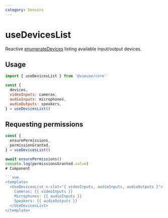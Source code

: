 ```yaml
---
category: Sensors
---
```


# useDevicesList

Reactive [enumerateDevices](https://developer.mozilla.org/en-US/docs/Web/API/MediaDevices/enumerateDevices) listing available input/output devices.

## Usage

```js
import { useDevicesList } from '@vueuse/core'

const {
  devices,
  videoInputs: cameras,
  audioInputs: microphones,
  audioOutputs: speakers,
} = useDevicesList()
```

## Requesting permissions
```js
const {
  ensurePermissions,
  permissionGranted,
} = useDevicesList()

await ensurePermissions()
console.log(permissionsGranted.value)
# Component

```vue
<template>
  <UseDevicesList v-slot="{ videoInputs, audioInputs, audioOutputs }">
    Cameras: {{ videoInputs }}
    Microphones: {{ audioInputs }}
    Speakers: {{ audioOutputs }}
  </UseDevicesList>
</template>
```
